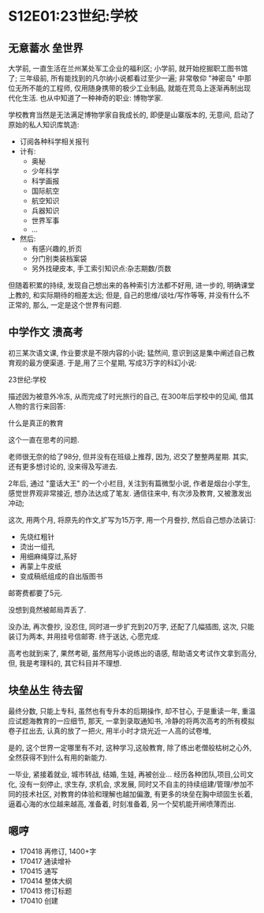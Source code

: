 # S12E01:23世纪:学校


## 无意蓄水 垒世界
大学前, 一直生活在兰州某处军工企业的福利区;
小学前, 就开始挖掘职工图书馆了;
三年级前, 所有能找到的凡尔纳小说都看过至少一遍;
非常敬仰 "神密岛" 中那位无所不能的工程师, 
仅用随身携带的极少工业制品,
就能在荒岛上逐渐再制出现代化生活.
也从中知道了一种神奇的职业: 博物学家.

学校教育当然是无法满足博物学家自我成长的, 即便是山寨版本的,
无意间, 启动了原始的私人知识库筑造:

- 订阅各种科学相关报刊
- 计有:
  - 奥秘
  - 少年科学
  - 科学画报
  - 国际航空
  - 航空知识
  - 兵器知识
  - 世界军事
  - …
- 然后:
  - 有感兴趣的,折页
  - 分门别类装档案袋
  - 另外找硬皮本, 手工索引知识点:杂志期数/页数

但随着积累的持续, 发现自己想出来的各种索引方法都不好用,
进一步的, 明确课堂上教的, 和实际期待的相差太远;
但是, 自己的思维/谈吐/写作等等, 并没有什么不正常的,
那么, 一定是这个世界有问题.

## 中学作文 溃高考
初三某次语文课, 作业要求是不限内容的小说;
猛然间, 意识到这是集中阐述自己教育观的最方便渠道.
于是,用了三个星期, 写成3万字的科幻小说:

  23世纪:学校

描述因为被意外冷冻, 从而完成了时光旅行的自己,
在300年后学校中的见闻, 借其人物的言行来回答:
  
  什么是真正的教育

这个一直在思考的问题.

老师很无奈的给了98分, 但并没有在班级上推荐,
因为, 迟交了整整两星期.
其实, 还有更多想讨论的, 没来得及写进去.

2年后, 通过 "童话大王" 的一个小栏目, 
关注到有篇微型小说, 作者是烟台小学生,
感觉世界观非常接近, 想办法达成了笔友.
通信往来中, 有次涉及教育, 又被激发出冲动;

这次, 用两个月, 将原先的作文,扩写为15万字,
用一个月誊抄, 然后自己想办法装订:

- 先烧红粗针
- 烫出一组孔
- 用细麻绳穿过,系好
- 再蒙上牛皮纸
- 变成稿纸组成的自出版图书

邮寄费都要了5元.

  没想到竟然被邮局弄丢了.

没办法, 再次誊抄, 
没忍住, 同时进一步扩充到20万字, 还配了几幅插图,
这次, 只能装订为两本, 并用挂号信邮寄.
终于送达, 心愿完成.

高考也就到来了, 
果然考砸,
虽然用写小说练出的语感, 帮助语文考试作文拿到高分,
但, 我是考理科的, 其它科目并不理想.

## 块垒丛生 待去留
最终分数, 只能上专科, 虽然也有专升本的后期操作,
却不甘心, 于是重读一年, 
重温应试题海教育的一应细节,
那天, 一拿到录取通知书,
冷静的将两次高考的所有模拟卷子扛出去,
认真的放了一把火, 用半小时才烧光近一人高的试卷堆,

是的, 这个世界一定哪里有不对, 
这种学习,这般教育,
除了练出老僧般枯树之心外, 
全然获得不到什么有用的新能力.

一毕业, 紧接着就业, 城市转战, 结婚, 生娃, 再被创业...
经历各种团队,项目,公司文化,
没有一刻停止, 求生存, 求机会, 求发展,
同时又不自主的持续组建/管理/参加不同的技术社区,
对教育的体验和理解也越加偏激,
有更多的块垒在胸中顽固生长着,
逼着心海的水位越来越高,
准备着, 时刻准备着,
另一个契机能开闸喷薄而出.

## 嗯哼

- 170418 再修订, 1400+字
- 170417 通读增补
- 170415 通写
- 170414 整体大纲
- 170413 修订标题
- 170410 创建

